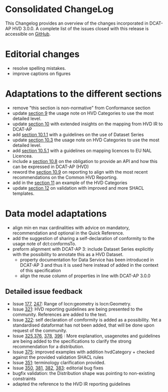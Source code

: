 # **Consolidated ChangeLog**

This Changelog provides an overview of the changes incorporated in DCAT-AP HVD 3.0.0. A complete list of the issues closed with this release is accessible on [GitHub](https://github.com/SEMICeu/DCAT-AP/issues?q=is%3Aissue+is%3Aopen+label%3AHVD).

# **Editorial changes**

- resolve spelling mistakes.
- improve captions on figures

# **Adaptations to the different sections**

- remove "this section is non-normative" from Conformance section
- update [section 9](#controlled-vocs) the usage note on HVD Categories to use the most detailed level.
- update [section 10](#mapping-the-hvd-ir-to-dcat-ap) with extended insights on the mapping from HVD IR to DCAT-AP 
- add [section 10.1.1](#guidelines-datasetseries) with a guidelines on the use of Dataset Series
- update [section 10.3](#c2) the usage note on HVD Categories to use the most detailed level.
- add [section 10.5.1](#assessment-support-for-licences) with a guidelines on mapping licences to EU NAL Licencea. 
- include a [section 10.8](#apis-are-mandatory) on the obligation to provide an API and how this can be expressed in DCAT-AP (HVD)
- reword the [section 10.9](#c8) on reporting to align with the most recent recommendations on the Common HVD Reporting.
- add in the  [section 11](#example) an example of the HVD Categories
- update [section 12](#validation) on validation with improved and more SHACL templates.

# **Data model adaptations**

- align min en max cardinalities with advice on mandatory, recommendation and optional in the Quick Reference.
- add the suggestion of sharing a self-declaration of conformity to the usage note of dct:conformsTo.
- preform alignment with DCAT-AP 3: include Dataset Series explicitly with the possibility to annotate this as a HVD Dataset. 
    - property documentation for Data Service has been introduced in DCAT-AP 3 and thus it is used here instead of added in the context of this specification
    - align the reuse column of properties in line with DCAT-AP 3.0.0


## **Detailed issue feedback**

- Issue [177](https://github.com/SEMICeu/dcat-ap/issues/177), [247](https://github.com/SEMICeu/dcat-ap/issues/247): Range of locn:geometry is locn:Geometry.
- Issue [321](https://github.com/SEMICeu/dcat-ap/issues/321): HVD reporting guidelines are being presented to the community. References are added to the text.
- Issue [322](https://github.com/SEMICeu/dcat-ap/issues/322): self declaration of comformity is added as a possibility. Yet a standardised dataformat has not been added, that will be done upon request of the community.
- Issue [325](https://github.com/SEMICeu/DCAT-AP/issues/325),[376](https://github.com/SEMICeu/DCAT-AP/issues/376), [378](https://github.com/SEMICeu/DCAT-AP/issues/378), [396](https://github.com/SEMICeu/DCAT-AP/issues/396) : More explanation, usagenotes and guidelines are being added to the specifications to clarify the strong recommendation for a distribution.
- Issue [375](https://github.com/SEMICeu/DCAT-AP/issues/375): improved examples with addition hvdCategory + checked against the provided validation SHACL rules
- Issue [351](https://github.com/SEMICeu/DCAT-AP/issues/351): terminology clarification provided.
- Issue [350](https://github.com/SEMICeu/DCAT-AP/issues/350), [381](https://github.com/SEMICeu/DCAT-AP/issues/381), [382](https://github.com/SEMICeu/DCAT-AP/issues/382), [383](https://github.com/SEMICeu/DCAT-AP/issues/383): editorial bug fixes
- bugfix validation: the Distribution shape was pointing to non-existing constraints
- adapted the reference to the HVD IR reporting guidelines
